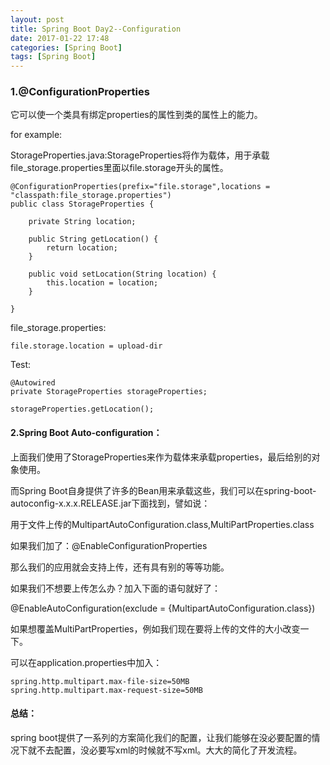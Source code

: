 ```yaml
---
layout: post
title: Spring Boot Day2--Configuration
date: 2017-01-22 17:48
categories: [Spring Boot]
tags: [Spring Boot]
---
```

### 1.@ConfigurationProperties

它可以使一个类具有绑定properties的属性到类的属性上的能力。

for example:

StorageProperties.java:StorageProperties将作为载体，用于承载file_storage.properties里面以file.storage开头的属性。

	@ConfigurationProperties(prefix="file.storage",locations = "classpath:file_storage.properties")
	public class StorageProperties {
	
	    private String location;
	
	    public String getLocation() {
	        return location;
	    }
	
	    public void setLocation(String location) {
	        this.location = location;
	    }
	
	}

file_storage.properties:

	file.storage.location = upload-dir

Test:

	@Autowired
    private StorageProperties storageProperties;
	
	storageProperties.getLocation();


#### 2.Spring Boot  Auto-configuration：

上面我们使用了StorageProperties来作为载体来承载properties，最后给别的对象使用。


而Spring Boot自身提供了许多的Bean用来承载这些，我们可以在spring-boot-autoconfig-x.x.x.RELEASE.jar下面找到，譬如说：

用于文件上传的MultipartAutoConfiguration.class,MultiPartProperties.class

如果我们加了：@EnableConfigurationProperties

那么我们的应用就会支持上传，还有具有别的等等功能。

如果我们不想要上传怎么办？加入下面的语句就好了：

@EnableAutoConfiguration(exclude = {MultipartAutoConfiguration.class})

如果想覆盖MultiPartProperties，例如我们现在要将上传的文件的大小改变一下。

可以在application.properties中加入：

	spring.http.multipart.max-file-size=50MB
	spring.http.multipart.max-request-size=50MB


#### 总结：
spring boot提供了一系列的方案简化我们的配置，让我们能够在没必要配置的情况下就不去配置，没必要写xml的时候就不写xml。大大的简化了开发流程。